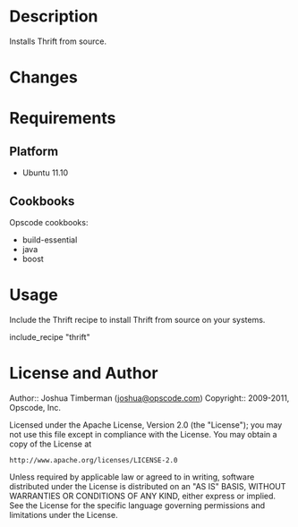 Description
===========

Installs Thrift from source.

Changes
=======

Requirements
============

## Platform

* Ubuntu 11.10

## Cookbooks

Opscode cookbooks:

* build-essential
* java
* boost

Usage
=====

Include the Thrift recipe to install Thrift from source on your systems.

  include_recipe "thrift"

License and Author
==================

Author:: Joshua Timberman (<joshua@opscode.com>)
Copyright:: 2009-2011, Opscode, Inc.

Licensed under the Apache License, Version 2.0 (the "License");
you may not use this file except in compliance with the License.
You may obtain a copy of the License at

    http://www.apache.org/licenses/LICENSE-2.0

Unless required by applicable law or agreed to in writing, software
distributed under the License is distributed on an "AS IS" BASIS,
WITHOUT WARRANTIES OR CONDITIONS OF ANY KIND, either express or implied.
See the License for the specific language governing permissions and
limitations under the License.
